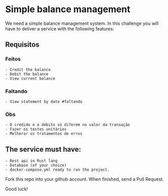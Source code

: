 # Simple balance management

We need a simple balance management system. In this challenge you will have to deliver a service with the following features:

## Requisitos

### Feitos
```
- Credit the balance
- Debit the balance
- View current balance
```

### Faltando
```
- View statement by date #faltando
```

### Obs
```
- O crédido e o débito só diferem no valor da transação
- Fazer os testes unitários
- Melhorar os tratamentos de erros
```

## The service must have:
```
- Rest api in Rust lang
- Database (of your choice)
- docker-compose.yml ready to run the project.
```

Fork this repo into your github account.
When finished, send a Pull Request.

Good luck!
